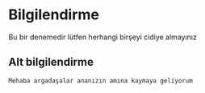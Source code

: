 # Bilgilendirme 
Bu bir denemedir lütfen herhangi birşeyi cidiye almayınız 


##  Alt bilgilendirme   

    Mehaba argadaşalar ananızın amına kaymaya geliyorum        
